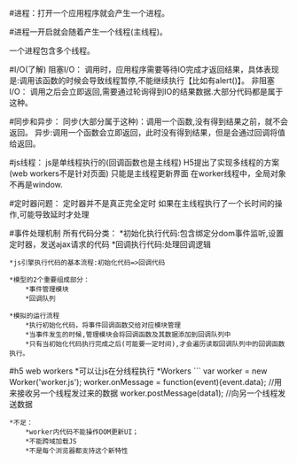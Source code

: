 #进程：打开一个应用程序就会产生一个进程。

#进程一开启就会随着产生一个线程(主线程)。

一个进程包含多个线程。

#I/O(了解)
阻塞I/O：
	调用时，应用程序需要等待IO完成才返回结果，具体表现是:调用该函数的时候会导致线程暂停,不能继续执行【比如有alert()】。 
非阻塞I/O：
	调用之后会立即返回,需要通过轮询得到IO的结果数据.大部分代码都是属于这种。

#同步和异步：
同步(大部分属于这种)：调用一个函数,没有得到结果之前，就不会返回。
异步:调用一个函数会立即返回，此时没有得到结果，但是会通过回调将值给返回。

#js线程：
	js是单线程执行的(回调函数也是主线程)
	H5提出了实现多线程的方案(web workers不是针对页面)
	只能是主线程更新界面
	在worker线程中，全局对象不再是window.

#定时器问题：
	定时器并不是真正完全定时
	如果在主线程执行了一个长时间的操作,可能导致延时才处理

#事件处理机制
	所有代码分类：
	*初始化执行代码:包含绑定分dom事件监听,设置定时器，发送ajax请求的代码
	*回调执行代码:处理回调逻辑

	*js引擎执行代码的基本流程:初始化代码=>回调代码

	*模型的2个重要组成部分：
		*事件管理模块
		*回调队列

	*模拟的运行流程
		*执行初始化代码，将事件回调函数交给对应模块管理
		*当事件发生的时候,管理模块会将回调函数及其数据添加到回调队列中
		*只有当初始化代码执行完成之后(可能要一定时间),才会遍历读取回调队列中的回调函数执行。


#h5 web workers
	*可以让js在分线程执行
	*Workers
	```
	var worker = new Worker('worker.js');
	worker.onMessage = function(event){event.data};  //用来接收另一个线程发过来的数据
	worker.postMessage(data1);  //向另一个线程发送数据


	*不足：
		*worker内代码不能操作DOM更新UI；
		*不能跨域加载JS
		*不是每个浏览器都支持这个新特性



 
